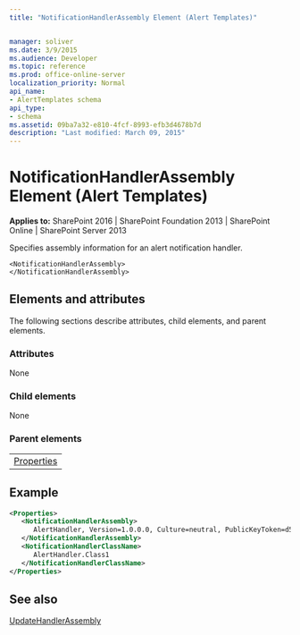 ```yaml
---
title: "NotificationHandlerAssembly Element (Alert Templates)"


manager: soliver
ms.date: 3/9/2015
ms.audience: Developer
ms.topic: reference
ms.prod: office-online-server
localization_priority: Normal
api_name:
- AlertTemplates schema
api_type:
- schema
ms.assetid: 09ba7a32-e810-4fcf-8993-efb3d4678b7d
description: "Last modified: March 09, 2015"
---
```


# NotificationHandlerAssembly Element (Alert Templates)

 
  
 **Applies to:** SharePoint 2016 | SharePoint Foundation 2013 | SharePoint Online | SharePoint Server 2013
  
Specifies assembly information for an alert notification handler.
  
```
<NotificationHandlerAssembly>
</NotificationHandlerAssembly>
```

## Elements and attributes

The following sections describe attributes, child elements, and parent elements.

### Attributes

None
  
### Child elements

None
  
### Parent elements

||
|:-----|
|[Properties](properties-element-alerttemplates.md)|
   
## Example

```XML
<Properties>
   <NotificationHandlerAssembly>
      AlertHandler, Version=1.0.0.0, Culture=neutral, PublicKeyToken=d59ecf2a3bd66904
   </NotificationHandlerAssembly>
   <NotificationHandlerClassName>
      AlertHandler.Class1
   </NotificationHandlerClassName>
</Properties>
```

## See also



[UpdateHandlerAssembly](updatehandlerassembly-element-alerttemplates.md)

